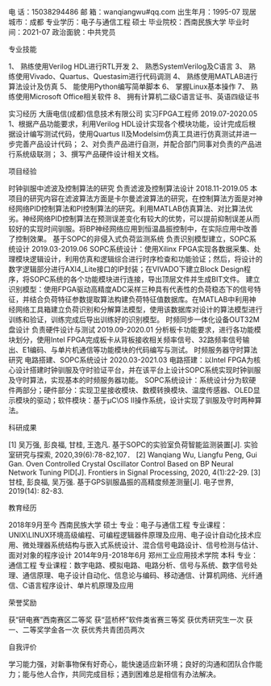 电    话：15038294486
邮    箱：wanqiangwu#qq.com
出生年月：1995-07
现居城市：成都
专业学历：电子与通信工程 硕士
毕业院校：西南民族大学
毕业时间：2021-07
政治面貌：中共党员

专业技能

1、	熟练使用Verilog HDL进行RTL开发
2、	熟悉SystemVerilog及C语言
3、	熟练使用Vivado、Quartus、Questasim进行代码调测
4、	熟练使用MATLAB进行算法设计及仿真
5、	能使用Python编写简单脚本
6、	掌握Linux基本操作
7、	熟练使用Microsoft Office相关软件
8、	拥有计算机二级C语言证书、英语四级证书

实习经历
大唐电信(成都)信息技术有限公司		实习FPGA工程师					2019.07-2020.05
1、根据产品功能要求，利用Verilog HDL设计实现各个模块功能，设计完成后根据设计编写测试代码，使用Quartus II及Modelsim仿真工具进行仿真测试并进一步完善产品设计代码；
2、对负责产品进行自测，并配合部门同事对负责的产品进行系统级联测；
3、撰写产品硬件设计相关文档。

项目经验

时钟驯服中滤波及控制算法的研究		负责滤波及控制算法设计				2018.11-2019.05
本项目的研究内容在滤波算法方面是卡尔曼滤波算法的研究，在控制算法方面是对神经网络PID控制算法和PI控制算法的研究。利用MATLAB仿真算法、对比算法优劣。神经网络PID控制算法在预测误差变化有较大的优势，可以提前抑制误差从而较好的实现时间驯服。将BP神经网络应用到恒温晶振控制中，在实际应用中改善了控制效果。
基于SOPC的非侵入式负荷监测系统	负责识别模型建立，SOPC系统设计	2019.03-2019.06
SOPC系统设计：使用Xilinx FPGA实现各数据采集、处理模块逻辑设计，利用仿真和逻辑综合进行时序检查和功能验证；然后，将设计的数字逻辑部分进行AXI4_Lite接口的IP封装；在VIVADO下建立Block Design程序，将SOPC系统的各个功能模块进行连接，导出顶层文件并生成BIT文件。
建立识别模型：使用FPGA驱动高精度ADC采样三种具有代表性的负荷稳态下的信号特征，并结合负荷特征参数提取算法构建负荷特征值数据库。在MATLAB中利用神经网络工具箱建立负荷识别和分解算法模型，使用该数据库对设计的算法模型进行训练和验证，训练完成后导出训练好的识别模型。
时频同步一体化设备OUT32M盘设计	负责硬件设计与测试					2019.09-2020.01 
分析板卡功能要求，进行各功能模块划分，使用Intel FPGA完成板卡从背板接收相关频率信号、32路频率信号输出、E1编码、与单片机通信等功能模块的代码编写与测试。
时频服务器守时算法研究				电路搭建、SOPC系统设计			2020.03-2021.03
电路搭建：以Intel FPGA为核心设计搭建时钟驯服及守时验证平台，并在该平台上设计SOPC系统实现时钟驯服及守时算法，实现基本的时频服务器功能。
SOPC系统设计：系统设计分为软硬件两部分；硬件部分：实现卫星接收模块、数模转换模块、温度传感器、OLED显示模块的驱动；软件模块：基于μC\OS II操作系统，设计实现了驯服及守时两种算法。


科研成果

[1] 吴万强, 彭良福, 甘桂, 王逸凡. 基于SOPC的实验室负荷智能监测装置[J]. 实验室研究与探索, 2020,39(6):78-82,107．
[2] Wanqiang Wu, Liangfu Peng, Gui Gan. Oven Controlled Crystal Oscillator Control Based on BP Neural Network Tuning PID[J]. Frontiers in Signal Processing, 2020, 4(1):22-29.
[3] 甘桂, 彭良福, 吴万强. 基于GPS驯服晶振的高精度频差测量[J]. 电子世界, 2019(14): 82-83.

教育经历

2018年9月至今					西南民族大学				硕士
专业：电子与通信工程
专业课程：UNIX\LINUX环境高级编程、可编程逻辑器件原理及应用、电子设计自动化技术应用、微处理器系统结构与嵌入式系统设计、混合信号电路设计、信号检测与估计、面对对象的程序设计
2014年9月-2018年6月		郑州工业应用技术学院		本科
专业：通信工程
专业课程：数字电路、模拟电路、电路分析、信号与系统、数字信号处理、通信原理、电子设计自动化、信息论与编码、移动通信、计算机网络、光纤通信、C语言程序设计、单片机原理及应用

荣誉奖励

获“研电赛”西南赛区二等奖
获“蓝桥杯”软件类省赛三等奖
获优秀研究生一次
获一、二等奖学金各一次
获优秀共青团员两次


自我评价

学习能力强，对新事物保有好奇心，能快速适应新环境；良好的沟通和团队合作能力；能与他人合作，共同完成目标；遇到困难总是相信有办法解决。